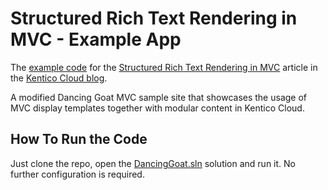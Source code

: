 # Structured Rich Text Rendering in MVC - Example App

The [example code](https://github.com/Kentico/cloud-articles-examples/tree/master/structured-rich-text-mvc) for the [Structured Rich Text Rendering in MVC](https://kenticocloud.com/blog/structured-rich-text-rendering-in-mvc) article in the [Kentico Cloud blog](https://kenticocloud.com/blog).

A modified Dancing Goat MVC sample site that showcases the usage of MVC display templates together with modular content in Kentico Cloud.

## How To Run the Code

Just clone the repo, open the [DancingGoat.sln](https://github.com/Kentico/cloud-articles-examples/blob/master/cloud-structured-rich-text-mvc/DancingGoat.sln) solution and run it. No further configuration is required.